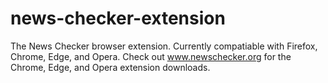 # news-checker-extension
The News Checker browser extension. Currently compatiable with Firefox, Chrome, Edge, and Opera. Check out www.newschecker.org for the Chrome, Edge, and Opera extension downloads.

